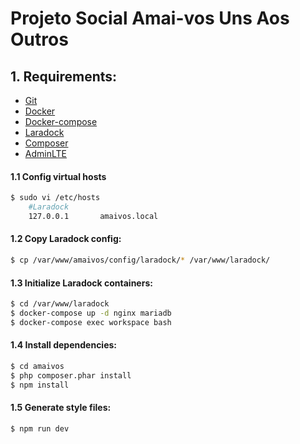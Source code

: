 # Projeto Social Amai-vos Uns Aos Outros

## 1. Requirements:
* [Git](https://git-scm.com/downloads) 
* [Docker](https://docs.docker.com/engine/installation/linux/ubuntulinux) 
* [Docker-compose](https://docs.docker.com/compose/install)
* [Laradock](https://laradock.io)
* [Composer](https://getcomposer.org/download)
* [AdminLTE](https://github.com/ColorlibHQ/AdminLTE)
#### 1.1 Config virtual hosts

```sh
$ sudo vi /etc/hosts
    #Laradock
    127.0.0.1       amaivos.local
```

#### 1.2 Copy Laradock config:

```sh
$ cp /var/www/amaivos/config/laradock/* /var/www/laradock/
```
#### 1.3 Initialize Laradock containers:
```sh
$ cd /var/www/laradock
$ docker-compose up -d nginx mariadb
$ docker-compose exec workspace bash
```

#### 1.4 Install dependencies:
```sh
$ cd amaivos
$ php composer.phar install
$ npm install
```

#### 1.5 Generate style files:
```sh
$ npm run dev
```
